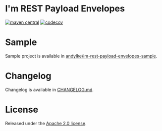 # I'm REST Payload Envelopes

[![maven central](https://maven-badges.herokuapp.com/maven-central/com.github.andylke/im-rest-payload-envelopes/badge.png)](https://maven-badges.herokuapp.com/maven-central/com.github.andylke/im-rest-payload-envelopes)
[![codecov](https://codecov.io/gh/andylke/im-rest-payload-envelopes/branch/main/graph/badge.svg?token=ND15KBP0RI)](https://codecov.io/gh/andylke/im-rest-payload-envelopes)

# Sample

Sample project is available
in [andylke/im-rest-payload-envelopes-sample](https://github.com/andylke/im-rest-payload-envelopes-sample).

# Changelog

Changelog is available in [CHANGELOG.md](CHANGELOG.md).

# License

Released under the [Apache 2.0 license](https://www.apache.org/licenses/LICENSE-2.0.html).
